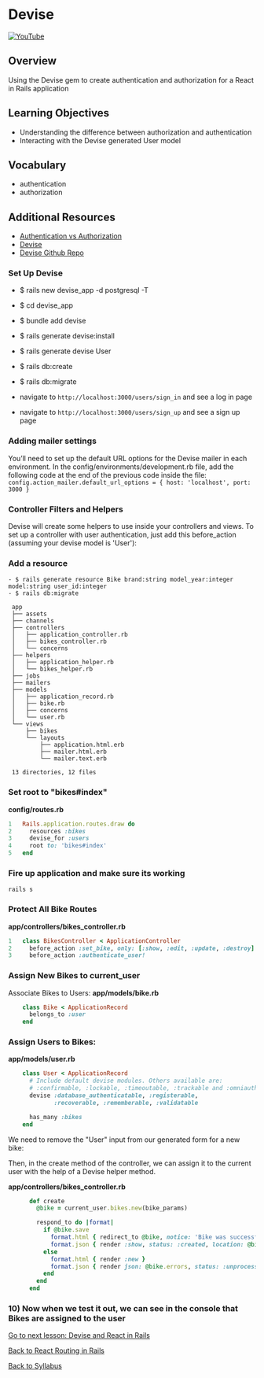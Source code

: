# Devise
[![YouTube](http://img.youtube.com/vi/ypXAYSn4PqY/0.jpg)](https://www.youtube.com/watch?v=ypXAYSn4PqY)

## Overview
Using the Devise gem to create authentication and authorization for a React in Rails application

## Learning Objectives
- Understanding the difference between authorization and authentication
- Interacting with the Devise generated User model

## Vocabulary
- authentication
- authorization

## Additional Resources
- [Authentication vs Authorization](./authentication-vs-authorization.md)
- [Devise](https://github.com/plataformatec/devise)
- [Devise Github Repo](https://github.com/plataformatec/devise#getting-started)


### Set Up Devise
- $ rails new devise_app -d postgresql -T
- $ cd devise_app
- $ bundle add devise
- $ rails generate devise:install
- $ rails generate devise User
- $ rails db:create
- $ rails db:migrate


- navigate to `http://localhost:3000/users/sign_in` and see a log in page
- navigate to `http://localhost:3000/users/sign_up` and see a sign up page

### Adding mailer settings 
You’ll need to set up the default URL options for the Devise mailer in each environment. In the config/environments/development.rb file, add the following code at the end of the previous code inside the file:
```config.action_mailer.default_url_options = { host: 'localhost', port: 3000 }```
### Controller Filters and Helpers

Devise will create some helpers to use inside your controllers and views. To set up a controller with user authentication, just add this before_action (assuming your devise model is 'User'):

### Add a resource

```
- $ rails generate resource Bike brand:string model_year:integer model:string user_id:integer
- $ rails db:migrate
```

```
 app
 ├── assets
 ├── channels
 ├── controllers
 │   ├── application_controller.rb
 │   ├── bikes_controller.rb
 │   └── concerns
 ├── helpers
 │   ├── application_helper.rb
 │   └── bikes_helper.rb
 ├── jobs
 ├── mailers
 ├── models
 │   ├── application_record.rb
 │   ├── bike.rb
 │   ├── concerns
 │   └── user.rb
 └── views
     ├── bikes
     └── layouts
         ├── application.html.erb
         ├── mailer.html.erb
         └── mailer.text.erb

 13 directories, 12 files
```

### Set root to "bikes#index"
**config/routes.rb**
```ruby
1	Rails.application.routes.draw do
2	  resources :bikes
3	  devise_for :users
4	  root to: 'bikes#index'
5	end
```

### Fire up application and make sure its working

```
rails s
```

### Protect All Bike Routes

**app/controllers/bikes_controller.rb**
```ruby
1	class BikesController < ApplicationController
2	  before_action :set_bike, only: [:show, :edit, :update, :destroy]
3	  before_action :authenticate_user!
```

### Assign New Bikes to current_user

Associate Bikes to Users:
**app/models/bike.rb**
```ruby
	class Bike < ApplicationRecord
	  belongs_to :user
	end
```

### Assign Users to Bikes:
**app/models/user.rb**
```ruby
	class User < ApplicationRecord
	  # Include default devise modules. Others available are:
	  # :confirmable, :lockable, :timeoutable, :trackable and :omniauthable
	  devise :database_authenticatable, :registerable,
	         :recoverable, :rememberable, :validatable

	  has_many :bikes
	end
```

We need to remove the "User" input from our generated form for a new bike:



Then, in the create method of the controller, we can assign it to the current user with the help of a Devise helper method.

**app/controllers/bikes_controller.rb**
```ruby
	  def create
	    @bike = current_user.bikes.new(bike_params)

	    respond_to do |format|
	      if @bike.save
	        format.html { redirect_to @bike, notice: 'Bike was successfully created.' }
	        format.json { render :show, status: :created, location: @bike }
	      else
	        format.html { render :new }
	        format.json { render json: @bike.errors, status: :unprocessable_entity }
	      end
	    end
	  end
```

### 10) Now when we test it out, we can see in the console that Bikes are assigned to the user





[Go to next lesson: Devise and React in Rails](./devise_and_react_in_rails.md)

[Back to React Routing in Rails](./react_routing_in_rails.md)

[Back to Syllabus](../README.md)
